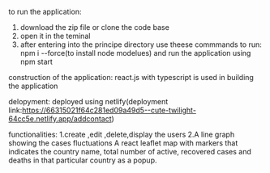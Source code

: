 to run the application:
1. download the zip file or clone the code base
2. open it in the teminal
3. after entering into the principe directory use theese commmands to run:
   npm i --force(to install node modelues)
   and run the application using npm start

construction of the application:
react.js with typescript is used in building the application

delopyment:
deployed using netlify(deployment link:https://66315021f64c281ed09a49d5--cute-twilight-64cc5e.netlify.app/addcontact)

functionalities:
1.create ,edit ,delete,display the users 
2.A line graph showing the cases fluctuations A react leaflet map with markers that indicates the country name, total number
of active, recovered cases and deaths in that particular country as a popup.

